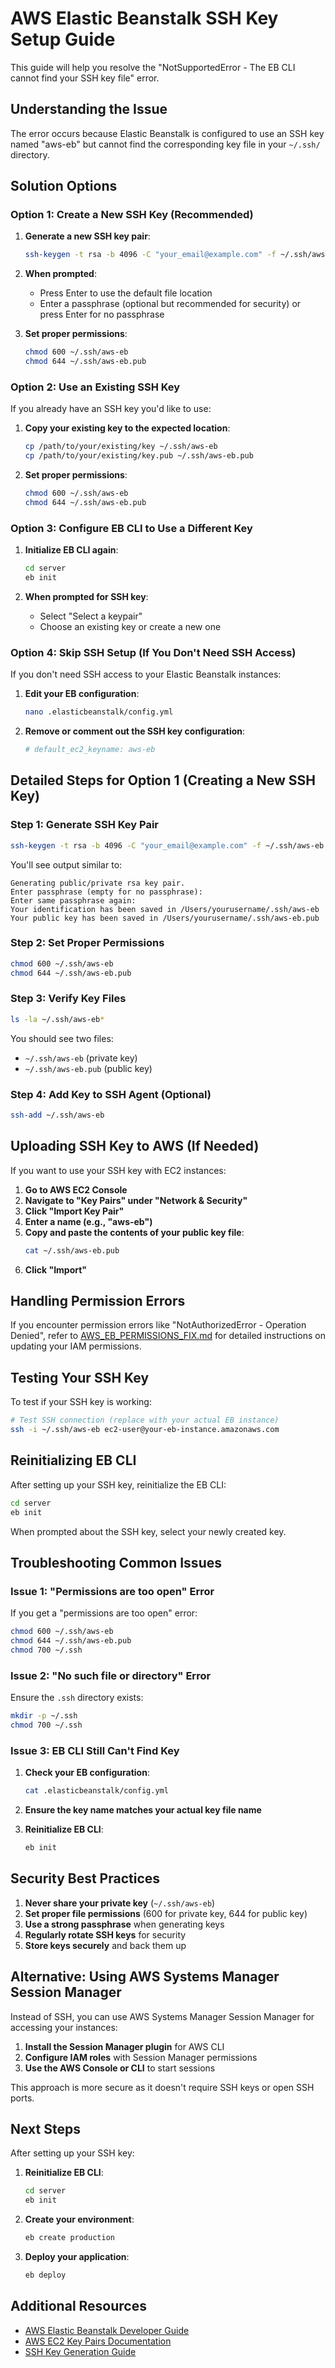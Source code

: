 # AWS Elastic Beanstalk SSH Key Setup Guide

This guide will help you resolve the "NotSupportedError - The EB CLI cannot find your SSH key file" error.

## Understanding the Issue

The error occurs because Elastic Beanstalk is configured to use an SSH key named "aws-eb" but cannot find the corresponding key file in your `~/.ssh/` directory.

## Solution Options

### Option 1: Create a New SSH Key (Recommended)

1. **Generate a new SSH key pair**:
   ```bash
   ssh-keygen -t rsa -b 4096 -C "your_email@example.com" -f ~/.ssh/aws-eb
   ```

2. **When prompted**:
   - Press Enter to use the default file location
   - Enter a passphrase (optional but recommended for security) or press Enter for no passphrase

3. **Set proper permissions**:
   ```bash
   chmod 600 ~/.ssh/aws-eb
   chmod 644 ~/.ssh/aws-eb.pub
   ```

### Option 2: Use an Existing SSH Key

If you already have an SSH key you'd like to use:

1. **Copy your existing key to the expected location**:
   ```bash
   cp /path/to/your/existing/key ~/.ssh/aws-eb
   cp /path/to/your/existing/key.pub ~/.ssh/aws-eb.pub
   ```

2. **Set proper permissions**:
   ```bash
   chmod 600 ~/.ssh/aws-eb
   chmod 644 ~/.ssh/aws-eb.pub
   ```

### Option 3: Configure EB CLI to Use a Different Key

1. **Initialize EB CLI again**:
   ```bash
   cd server
   eb init
   ```

2. **When prompted for SSH key**:
   - Select "Select a keypair"
   - Choose an existing key or create a new one

### Option 4: Skip SSH Setup (If You Don't Need SSH Access)

If you don't need SSH access to your Elastic Beanstalk instances:

1. **Edit your EB configuration**:
   ```bash
   nano .elasticbeanstalk/config.yml
   ```

2. **Remove or comment out the SSH key configuration**:
   ```yaml
   # default_ec2_keyname: aws-eb
   ```

## Detailed Steps for Option 1 (Creating a New SSH Key)

### Step 1: Generate SSH Key Pair

```bash
ssh-keygen -t rsa -b 4096 -C "your_email@example.com" -f ~/.ssh/aws-eb
```

You'll see output similar to:
```
Generating public/private rsa key pair.
Enter passphrase (empty for no passphrase): 
Enter same passphrase again: 
Your identification has been saved in /Users/yourusername/.ssh/aws-eb
Your public key has been saved in /Users/yourusername/.ssh/aws-eb.pub
```

### Step 2: Set Proper Permissions

```bash
chmod 600 ~/.ssh/aws-eb
chmod 644 ~/.ssh/aws-eb.pub
```

### Step 3: Verify Key Files

```bash
ls -la ~/.ssh/aws-eb*
```

You should see two files:
- `~/.ssh/aws-eb` (private key)
- `~/.ssh/aws-eb.pub` (public key)

### Step 4: Add Key to SSH Agent (Optional)

```bash
ssh-add ~/.ssh/aws-eb
```

## Uploading SSH Key to AWS (If Needed)

If you want to use your SSH key with EC2 instances:

1. **Go to AWS EC2 Console**
2. **Navigate to "Key Pairs" under "Network & Security"**
3. **Click "Import Key Pair"**
4. **Enter a name (e.g., "aws-eb")**
5. **Copy and paste the contents of your public key file**:
   ```bash
   cat ~/.ssh/aws-eb.pub
   ```
6. **Click "Import"**

## Handling Permission Errors

If you encounter permission errors like "NotAuthorizedError - Operation Denied", refer to [AWS_EB_PERMISSIONS_FIX.md](AWS_EB_PERMISSIONS_FIX.md) for detailed instructions on updating your IAM permissions.

## Testing Your SSH Key

To test if your SSH key is working:

```bash
# Test SSH connection (replace with your actual EB instance)
ssh -i ~/.ssh/aws-eb ec2-user@your-eb-instance.amazonaws.com
```

## Reinitializing EB CLI

After setting up your SSH key, reinitialize the EB CLI:

```bash
cd server
eb init
```

When prompted about the SSH key, select your newly created key.

## Troubleshooting Common Issues

### Issue 1: "Permissions are too open" Error

If you get a "permissions are too open" error:

```bash
chmod 600 ~/.ssh/aws-eb
chmod 644 ~/.ssh/aws-eb.pub
chmod 700 ~/.ssh
```

### Issue 2: "No such file or directory" Error

Ensure the `.ssh` directory exists:

```bash
mkdir -p ~/.ssh
chmod 700 ~/.ssh
```

### Issue 3: EB CLI Still Can't Find Key

1. **Check your EB configuration**:
   ```bash
   cat .elasticbeanstalk/config.yml
   ```

2. **Ensure the key name matches your actual key file name**

3. **Reinitialize EB CLI**:
   ```bash
   eb init
   ```

## Security Best Practices

1. **Never share your private key** (`~/.ssh/aws-eb`)
2. **Set proper file permissions** (600 for private key, 644 for public key)
3. **Use a strong passphrase** when generating keys
4. **Regularly rotate SSH keys** for security
5. **Store keys securely** and back them up

## Alternative: Using AWS Systems Manager Session Manager

Instead of SSH, you can use AWS Systems Manager Session Manager for accessing your instances:

1. **Install the Session Manager plugin** for AWS CLI
2. **Configure IAM roles** with Session Manager permissions
3. **Use the AWS Console or CLI** to start sessions

This approach is more secure as it doesn't require SSH keys or open SSH ports.

## Next Steps

After setting up your SSH key:

1. **Reinitialize EB CLI**:
   ```bash
   cd server
   eb init
   ```

2. **Create your environment**:
   ```bash
   eb create production
   ```

3. **Deploy your application**:
   ```bash
   eb deploy
   ```

## Additional Resources

- [AWS Elastic Beanstalk Developer Guide](https://docs.aws.amazon.com/elasticbeanstalk/latest/dg/Welcome.html)
- [AWS EC2 Key Pairs Documentation](https://docs.aws.amazon.com/AWSEC2/latest/UserGuide/ec2-key-pairs.html)
- [SSH Key Generation Guide](https://www.ssh.com/ssh/keygen/)
